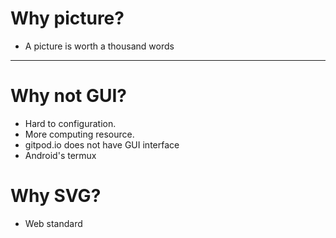 # Why picture?

- A picture is worth a thousand words

---

# Why not GUI?

- Hard to configuration.
- More computing resource.
- gitpod.io does not have GUI interface
- Android's termux

# Why SVG?

- Web standard
